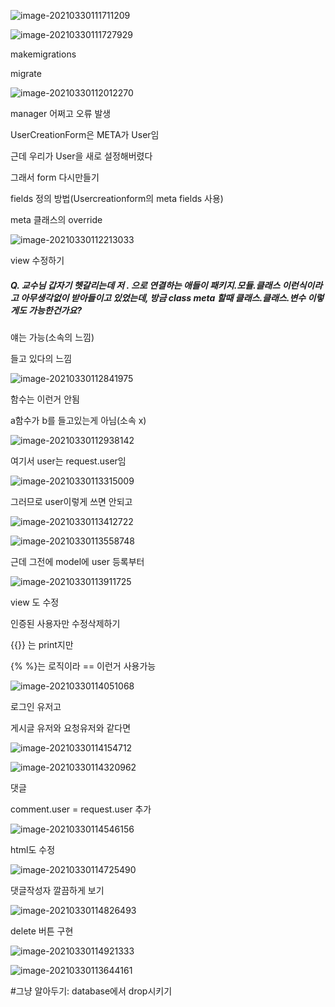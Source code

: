 ![image-20210330111711209](C:\Users\na0i\AppData\Roaming\Typora\typora-user-images\image-20210330111711209.png)



![image-20210330111727929](C:\Users\na0i\AppData\Roaming\Typora\typora-user-images\image-20210330111727929.png)



makemigrations

migrate



![image-20210330112012270](C:\Users\na0i\AppData\Roaming\Typora\typora-user-images\image-20210330112012270.png)



manager 어쩌고 오류 발생

UserCreationForm은 META가 User임

근데 우리가 User을 새로 설정해버렸다



그래서 form 다시만들기

fields 정의 방법(Usercreationform의 meta fields 사용)

meta 클래스의 override

![image-20210330112213033](C:\Users\na0i\AppData\Roaming\Typora\typora-user-images\image-20210330112213033.png)



view 수정하기







##### Q. 교수님 갑자기 헷갈리는데 저 . 으로 연결하는 애들이 패키지.모듈.클래스 이런식이라고 아무생각없이 받아들이고 있었는데, 방금 class meta 할때 클래스.클래스.변수 이렇게도 가능한건가요?

얘는 가능(소속의 느낌)

들고 있다의 느낌

![image-20210330112841975](C:\Users\na0i\AppData\Roaming\Typora\typora-user-images\image-20210330112841975.png)



함수는 이런거 안됨

a함수가 b를 들고있는게 아님(소속 x)

![image-20210330112938142](C:\Users\na0i\AppData\Roaming\Typora\typora-user-images\image-20210330112938142.png)





여기서 user는 request.user임

![image-20210330113315009](C:\Users\na0i\AppData\Roaming\Typora\typora-user-images\image-20210330113315009.png)

그러므로 user이렇게 쓰면 안되고

![image-20210330113412722](C:\Users\na0i\AppData\Roaming\Typora\typora-user-images\image-20210330113412722.png)



![image-20210330113558748](C:\Users\na0i\AppData\Roaming\Typora\typora-user-images\image-20210330113558748.png)

근데 그전에 model에 user 등록부터



![image-20210330113911725](C:\Users\na0i\AppData\Roaming\Typora\typora-user-images\image-20210330113911725.png)

view 도 수정





인증된 사용자만 수정삭제하기

{{}} 는 print지만

{% %}는 로직이라 == 이런거 사용가능

![image-20210330114051068](C:\Users\na0i\AppData\Roaming\Typora\typora-user-images\image-20210330114051068.png)



로그인 유저고

게시글 유저와 요청유저와 같다면

![image-20210330114154712](C:\Users\na0i\AppData\Roaming\Typora\typora-user-images\image-20210330114154712.png)

![image-20210330114320962](C:\Users\na0i\AppData\Roaming\Typora\typora-user-images\image-20210330114320962.png)





댓글

comment.user = request.user 추가

![image-20210330114546156](C:\Users\na0i\AppData\Roaming\Typora\typora-user-images\image-20210330114546156.png)



html도 수정

![image-20210330114725490](C:\Users\na0i\AppData\Roaming\Typora\typora-user-images\image-20210330114725490.png)



댓글작성자 깔끔하게 보기

![image-20210330114826493](C:\Users\na0i\AppData\Roaming\Typora\typora-user-images\image-20210330114826493.png)



delete 버튼 구현

![image-20210330114921333](C:\Users\na0i\AppData\Roaming\Typora\typora-user-images\image-20210330114921333.png)



![image-20210330113644161](C:\Users\na0i\AppData\Roaming\Typora\typora-user-images\image-20210330113644161.png)

#그냥 알아두기: database에서 drop시키기